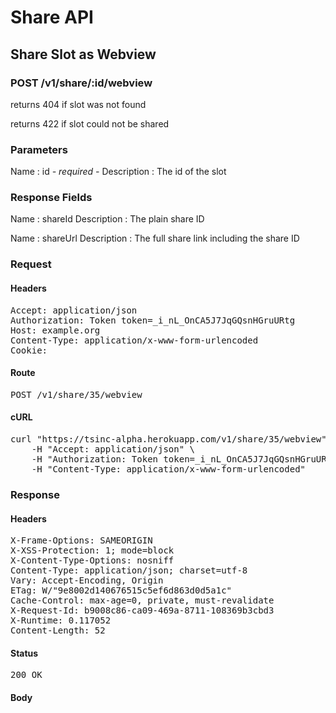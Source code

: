 # Share API

## Share Slot as Webview

### POST /v1/share/:id/webview

returns 404 if slot was not found

returns 422 if slot could not be shared



### Parameters

Name : id *- required -*
Description : The id of the slot


### Response Fields

Name : shareId
Description : The plain share ID

Name : shareUrl
Description : The full share link including the share ID

### Request

#### Headers

<pre>Accept: application/json
Authorization: Token token=_i_nL_OnCA5J7JqGQsnHGruURtg
Host: example.org
Content-Type: application/x-www-form-urlencoded
Cookie: </pre>

#### Route

<pre>POST /v1/share/35/webview</pre>

#### cURL

<pre class="request">curl &quot;https://tsinc-alpha.herokuapp.com/v1/share/35/webview&quot; -d &#39;&#39; -X POST \
	-H &quot;Accept: application/json&quot; \
	-H &quot;Authorization: Token token=_i_nL_OnCA5J7JqGQsnHGruURtg&quot; \
	-H &quot;Content-Type: application/x-www-form-urlencoded&quot;</pre>

### Response

#### Headers

<pre>X-Frame-Options: SAMEORIGIN
X-XSS-Protection: 1; mode=block
X-Content-Type-Options: nosniff
Content-Type: application/json; charset=utf-8
Vary: Accept-Encoding, Origin
ETag: W/&quot;9e8002d140676515c5ef6d863d0d5a1c&quot;
Cache-Control: max-age=0, private, must-revalidate
X-Request-Id: b9008c86-ca09-469a-8711-108369b3cbd3
X-Runtime: 0.117052
Content-Length: 52</pre>

#### Status

<pre>200 OK</pre>

#### Body

```javascript

```
